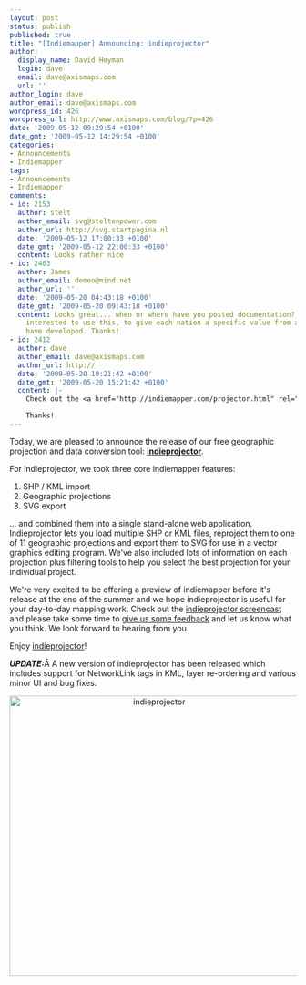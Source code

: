```yaml
---
layout: post
status: publish
published: true
title: "[Indiemapper] Announcing: indieprojector"
author:
  display_name: David Heyman
  login: dave
  email: dave@axismaps.com
  url: ''
author_login: dave
author_email: dave@axismaps.com
wordpress_id: 426
wordpress_url: http://www.axismaps.com/blog/?p=426
date: '2009-05-12 09:29:54 +0100'
date_gmt: '2009-05-12 14:29:54 +0100'
categories:
- Announcements
- Indiemapper
tags:
- Announcements
- Indiemapper
comments:
- id: 2153
  author: stelt
  author_email: svg@steltenpower.com
  author_url: http://svg.startpagina.nl
  date: '2009-05-12 17:00:33 +0100'
  date_gmt: '2009-05-12 22:00:33 +0100'
  content: Looks rather nice
- id: 2403
  author: James
  author_email: demeo@mind.net
  author_url: ''
  date: '2009-05-20 04:43:18 +0100'
  date_gmt: '2009-05-20 09:43:18 +0100'
  content: Looks great... when or where have you posted documentation?  I am very
    interested to use this, to give each nation a specific value from a data set I
    have developed. Thanks!
- id: 2412
  author: dave
  author_email: dave@axismaps.com
  author_url: http://
  date: '2009-05-20 10:21:42 +0100'
  date_gmt: '2009-05-20 15:21:42 +0100'
  content: |-
    Check out the <a href="http://indiemapper.com/projector.html" rel="nofollow">indieprojector screencast</a> for an overview of how to use the application. If you have any other questions, please let us know on our <a href="http://getsatisfaction.com/axismaps/products/axismaps_indieprojector" rel="nofollow">support forum</a>.

    Thanks!
---
```

<p>Today, we are pleased to announce the release of our free geographic projection and data conversion tool: <a href="http://projector.indiemapper.com" target="_blank"><strong>indieprojector</strong></a>.</p>
<p>For indieprojector, we took three core indiemapper features:</p>
<ol>
<li>SHP / KML import</li>
<li>Geographic projections</li>
<li>SVG export</li>
</ol>
<p>... and combined them into a single stand-alone web application. Indieprojector lets you load multiple SHP or KML files, reproject them to one of 11 geographic projections and export them to SVG for use in a vector graphics editing program. We've also included lots of information on each projection plus filtering tools to help you select the best projection for your individual project.</p>
<p>We're very excited to be offering a preview of indiemapper before it's release at the end of the summer and we hope indieprojector is useful for your day-to-day mapping work. Check out the <a href="http://indiemapper.com/projector.html">indieprojector screencast</a> and please take some time to <a href="http://getsatisfaction.com/axismaps/products/axismaps_indieprojector">give us some feedback</a> and let us know what you think. We look forward to hearing from you.</p>
<p>Enjoy <a href="http://projector.indiemapper.com">indieprojector</a>!</p>
<p><strong><em>UPDATE:</em></strong>Â A new version of indieprojector has been released which includes support for NetworkLink tags in KML, layer re-ordering and various minor UI and bug fixes.</p>
<p style="text-align: center;"><img class="size-full wp-image-82 aligncenter" title="indieprojector" src="http://indiemapper.com/blog/wp-content/uploads/2009/05/indieprojectorhtml-1.jpg" alt="indieprojector" width="510" height="492" /></p>
